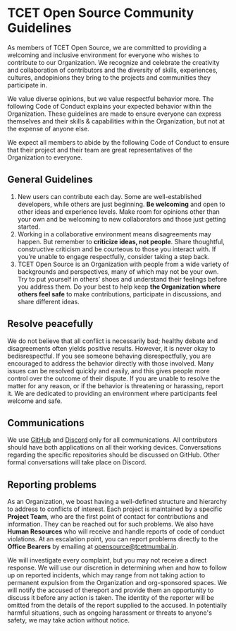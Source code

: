 # TCET Open Source Community Guidelines

As members of TCET Open Source, we are committed to providing a welcoming and inclusive environment for everyone who wishes to contribute to our Organization. We recognize and celebrate the creativity and collaboration of contributors and the diversity of skills, experiences, cultures, andopinions they bring to the projects and communities they participate in.

We value diverse opinions, but we value respectful behavior more. The following Code of Conduct explains your expected behavior within the Organization. These guidelines are made to ensure everyone can express themselves and their skills & capabilities within the Organization, but not at the expense of anyone else.

We expect all members to abide by the following Code of Conduct to ensure that their project and their team are great representatives of the Organization to everyone.

## General Guidelines

1. New users can contribute each day. Some are well-established developers, while others are just beginning. **Be welcoming** and open to other ideas and experience levels. Make room for opinions other than your own and be welcoming to new collaborators and those just getting started.
2. Working in a collaborative environment means disagreements may happen. But remember to **criticize ideas, not people**. Share thoughtful, constructive criticism and be courteous to those you interact with. If you’re unable to engage respectfully, consider taking a step back.
3. TCET Open Source is an Organization with people from a wide variety of backgrounds and perspectives, many of which may not be your own. Try to put yourself in others’ shoes and understand their feelings before you address them. Do your best to help keep **the Organization where others feel safe** to make contributions, participate in discussions, and share different ideas.

## Resolve peacefully

We do not believe that all conflict is necessarily bad; healthy debate and disagreements often yields positive results. However, it is never okay to bedisrespectful.
If you see someone behaving disrespectfully, you are encouraged to address the behavior directly with those involved. Many issues can be resolved quickly and easily, and this gives people more control over the outcome of their dispute.
If you are unable to resolve the matter for any reason, or if the behavior is threatening or harassing, report it. We are dedicated to providing an environment where participants feel welcome and safe.

## Communications
We use [GitHub](https://github.com/tcet-opensource) and [Discord](https://discord.gg/r7ZhAREg2M) only for all communications. All contributors should have both applications on all their working devices. Conversations regarding the specific repositories should be discussed on GitHub. Other formal conversations will take place on Discord.

## Reporting problems

As an Organization, we boast having a well-defined structure and hierarchy to address to conflicts of interest. Each project is maintained by a specific **Project Team**, who are the first point of contact for contributions and information. They can be reached out for such problems. We also have **Human Resources** who will receive and handle reports of code of conduct violations. At an escalation point, you can report problems directly to the **Office Bearers** by emailing at opensource@tcetmumbai.in.

We will investigate every complaint, but you may not receive a direct response. We will use our discretion in determining when and how to follow up on reported incidents, which may range from not taking action to permanent expulsion from the Organization and org-sponsored spaces. We will notify the accused of thereport and provide them an opportunity to discuss it before any action is taken. The identity of the reporter will be omitted from the details of the report supplied to the accused. In potentially harmful situations, such as ongoing harassment or threats to anyone's safety, we may take action without notice.